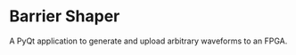 Barrier Shaper
==============

A PyQt application to generate and upload arbitrary waveforms to an FPGA.